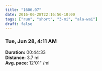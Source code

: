 ```yaml
---
title: "1606.07"
date: 2016-06-28T22:16:56-10:00
tags: ["run", "short", "3-mi", "ala-wai"]
draft: false
---
```


### Tue, Jun 28, 4:11 AM

**Duration:** 00:44:33  
**Distance:** 3.7 mi  
**Avg. pace:** 12'01" /mi